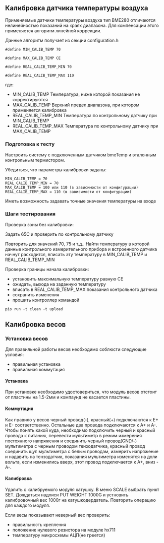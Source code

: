 ## Калибровка датчика температуры воздуха

Применяемые датчики температуры воздуха тип BME280 отличаются нелинейностью показаний на краях диапазона. Для компенсации этого применяется алгоритм линейной коррекции.

Данные алгоритм получает из секции configuration.h

```
#define MIN_CALIB_TEMP 70

#define MAX_CALIB_TEMP CE

#define REAL_CALIB_TEMP_MIN 70

#define REAL_CALIB_TEMP_MAX 110

```

где: 
- MIN_CALIB_TEMP	Температура, ниже которой показания не корректируются
- MAX_CALIB_TEMP	Верхний предел диапазона, при котором применяется калибровка
- REAL_CALIB_TEMP_MIN	Температура по контрольному датчику при MIN_CALIB_TEMP
- REAL_CALIB_TEMP_MAX	Температура по контрольному датчику при MAX_CALIB_TEMP

### Подготовка к тесту
Настроить систему с подключенным датчиком bmeTemp и эталонным контрольным термистором.

Убедиться, что параметры калибровки заданы:
```
MIN_CALIB_TEMP = 70
REAL_CALIB_TEMP_MIN = 70
MAX_CALIB_TEMP = 100 или 110 (в зависимости от конфигурации)
REAL_CALIB_TEMP_MAX = 110 (в зависимости от конфигурации)
```
Иметь возможность задавать точные значения температуры на входе 


### Шаги тестирования
Проверка зоны без калибровки:

Задать 65С и проверить по контрольному датчику

Повторить для значений 70, 75 и т.д.. Найти температуру в которой данные контрольного измерительного прибора и встроенного датчика начнут расходится, вписать эту температуру в MIN_CALIB_TEMP и REAL_CALIB_TEMP_MIN

Проверка границы начала калибровки:
- установить максимальную температуру равную CE
- ожидать, выхода на заданную температуру
- вписать в REAL_CALIB_TEMP_MAX показания контрольного датчика
- сохранить изменения
- прошить контроллер командой

```
pio run -t clean -t upload
```

## Калибровка весов

### Установка весов

Для правильной работы весов необходимо соблюсти следующие условия:
- правильная установка
- правильная коммутация

#### Установка
При установке необходимо удостовериться, что модуль весов отстоит от пластины на 1.5-2мм и компаунд не касается пластины.

#### Коммутация
Как правило у весов черный провод(-), красный(+) подключаются к E+ и E- соответственно. Остальные два провода подключаются к A+ и А-. 
Чтобы понять какой куда, необходимо подключить черный и красный провода к питанию, перевести мультиметр в режим измерения постоянного напряжения и соединить черный провод(GND/-) мультиметра с черным проводом тензодатчика, красный провод соединить щуп мультиметра с белым проводам, измерить напряжение и надавить на тензодатчик, показания мультиметра изменятся на доли вольта, если изменились вверх, этот провод подключается к А+, вниз - А-.

#### Калибровка

Удалить с калибруемого модуля катушку. 
В меню SCALE выбрать пункт SET.
Дождаться надписи PUT WEIGHT 1000G и устновить калибровочный вес 1000г на катушкодердатель.
Повторить операцию для каждого модуля.

Если весы показывают неверный вес проверить:
- правильность крепления
- положение нулевого резистора на модуле hx711
- температуру микросхемы АЦП(не греется) 